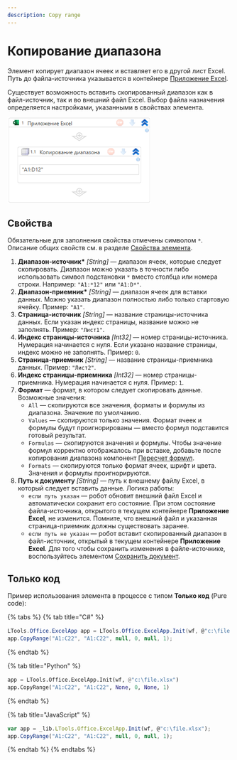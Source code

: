 ```yaml
---
description: Copy range
---
```


# Копирование диапазона

Элемент копирует диапазон ячеек и вставляет его в другой лист Excel. Путь до файла-источника указывается в контейнере [Приложение Excel](https://docs.primo-rpa.ru/primo-rpa/g_elements/el_basic/els_excel/el_excel_app). 

Существует возможность вставить скопированный диапазон как в файл-источник, так и во внешний файл Excel. Выбор файла назначения определяется настройками, указанными в свойствах элемента.

![Элемент «Копирование диапазона»](<../../../.gitbook/assets1/windows_items/WFCopyRange1.png>)


## Свойства
Обязательные для заполнения свойства отмечены символом `*`. Описание общих свойств см. в разделе [Свойства элемента](https://docs.primo-rpa.ru/primo-rpa/primo-studio/process/elements#svoistva-elementa).

1. **Диапазон-источник\*** *[String]* — диапазон ячеек, которые следует скопировать. Диапазон можно указать в точности либо использовать символ подстановки `*` вместо столбца или номера строки. Например: `"A1:*12"` или `"A1:D*"`.
1. **Диапазон-приемник\*** *[String]* — диапазон ячеек для вставки данных. Можно указать диапазон полностью либо только стартовую ячейку. Пример: `"A1"`.
1. **Страница-источник** *[String]* — название страницы-источника данных. Если указан индекс страницы, название можно не заполнять. Пример: `"Лист1"`.
1. **Индекс страницы-источника** *[Int32]* — номер страницы-источника. Нумерация начинается с нуля. Если указано название страницы, индекс можно не заполнять. Пример: `0`.
1. **Страница-приемник** *[String]* — название страницы-приемника данных. Пример: `"Лист2"`.
1. **Индекс страницы-приемника** *[Int32]* — номер страницы-приемника. Нумерация начинается с нуля. Пример: `1`.
1. **Формат** — формат, в котором следует скопировать данные. Возможные значения:
   * `All` — скопируются все значения, форматы и формулы из диапазона. Значение по умолчанию.
   * `Values` — скопируются только значения. Формат ячеек и формулы будут проигнорированы — вместо формул подставится готовый результат.
   * `Formulas` — скопируются значения и формулы. Чтобы значение формул корректно отображалось при вставке, добавьте после копирования диапазона компонент [Пересчет формул](https://docs.primo-rpa.ru/primo-rpa/g\_elements/osnovnye-elementy/prilozhenie-excel/el\_excel\_calc).
   * `Formats` — скопируются только формат ячеек, шрифт и цвета. Значения и формулы проигнорируются.
1. **Путь к документу** *[String]* — путь к внешнему файлу Excel, в который следует вставить данные. Логика работы:
   * `если путь указан` — робот обновит внешний файл Excel и автоматически сохранит его состояние. При этом состояние файла-источника, открытого в текущем контейнере **Приложение Excel**, не изменится. Помните, что внешний файл и указанная страница-приемник должны существовать заранее. 
   * `если путь не указан` — робот вставит скопированный диапазон в файл-источник, открытый в текущем контейнере **Приложение Excel**. Для того чтобы сохранить изменения в файле-источнике, воспользуйтесь элементом [Сохранить документ](https://docs.primo-rpa.ru/primo-rpa/g_elements/el_basic/els_excel/el_excel_save).



## Только код

Пример использования элемента в процессе с типом **Только код** (Pure code):

{% tabs %}
{% tab title="C#" %}
```csharp
LTools.Office.ExcelApp app = LTools.Office.ExcelApp.Init(wf, @"c:\file.xlsx");
app.CopyRange("A1:C22", "A1:C22", null, 0, null, 1);
```
{% endtab %}

{% tab title="Python" %}
```python
app = LTools.Office.ExcelApp.Init(wf, @"c:\file.xlsx")
app.CopyRange("A1:C22", "A1:C22", None, 0, None, 1)
```
{% endtab %}

{% tab title="JavaScript" %}
```javascript
var app = _lib.LTools.Office.ExcelApp.Init(wf, @"c:\file.xlsx");
app.CopyRange("A1:C22", "A1:C22", null, 0, null, 1);
```
{% endtab %}
{% endtabs %}
